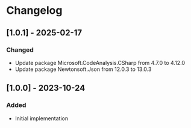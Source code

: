 # Changelog

## [1.0.1] - 2025-02-17
### Changed
- Update package Microsoft.CodeAnalysis.CSharp from 4.7.0 to 4.12.0
- Update package Newtonsoft.Json from 12.0.3 to 13.0.3

## [1.0.0] - 2023-10-24
### Added
- Initial implementation
